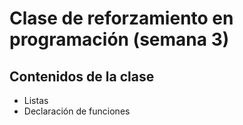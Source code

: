 
# Clase de reforzamiento en programación (semana 3)

## Contenidos de la clase

- Listas
- Declaración de funciones
